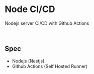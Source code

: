 # Node CI/CD

Nodejs server CI/CD with Github Actions

<br>

## Spec

- Nodejs (Nestjs)
- Github Actions (Self Hosted Runner)
